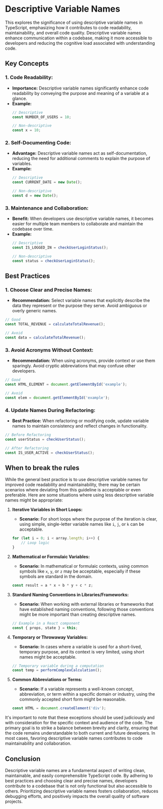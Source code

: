 # Descriptive Variable Names

This explores the significance of using descriptive variable names in TypeScript, emphasizing how it contributes to code readability, maintainability, and overall code quality. Descriptive variable names enhance communication within a codebase, making it more accessible to developers and reducing the cognitive load associated with understanding code.

## Key Concepts

### 1. **Code Readability:**
   - **Importance:** Descriptive variable names significantly enhance code readability by conveying the purpose and meaning of a variable at a glance.
   - **Example:**
     ```typescript
     // Descriptive
     const NUMBER_OF_USERS = 10;

     // Non-descriptive
     const x = 10;
     ```

### 2. **Self-Documenting Code:**
   - **Advantage:** Descriptive variable names act as self-documentation, reducing the need for additional comments to explain the purpose of variables.
   - **Example:**
     ```typescript
     // Descriptive
     const CURRENT_DATE = new Date();

     // Non-descriptive
     const d = new Date();
     ```

### 3. **Maintenance and Collaboration:**
   - **Benefit:** When developers use descriptive variable names, it becomes easier for multiple team members to collaborate and maintain the codebase over time.
   - **Example:**
     ```typescript
     // Descriptive
     const IS_LOGGED_IN = checkUserLoginStatus();

     // Non-descriptive
     const status = checkUserLoginStatus();
     ```

## Best Practices

### 1. **Choose Clear and Precise Names:**
   - **Recommendation:** Select variable names that explicitly describe the data they represent or the purpose they serve. Avoid ambiguous or overly generic names.

   ```typescript
   // Good
   const TOTAL_REVENUE = calculateTotalRevenue();

   // Avoid
   const data = calculateTotalRevenue();
   ```

### 3. **Avoid Acronyms Without Context:**
   - **Recommendation:** When using acronyms, provide context or use them sparingly. Avoid cryptic abbreviations that may confuse other developers.

   ```typescript
   // Good
   const HTML_ELEMENT = document.getElementById('example');

   // Avoid
   const elem = document.getElementById('example');
   ```

### 4. **Update Names During Refactoring:**
   - **Best Practice:** When refactoring or modifying code, update variable names to maintain consistency and reflect changes in functionality.

   ```typescript
   // Before Refactoring
   const userStatus = checkUserStatus();

   // After Refactoring
   const IS_USER_ACTIVE = checkUserStatus();
   ```

## When to break the rules
While the general best practice is to use descriptive variable names for improved code readability and maintainability, there may be certain scenarios where deviating from this guideline is acceptable or even preferable. Here are some situations where using less descriptive variable names might be appropriate:

1. **Iterative Variables in Short Loops:**
   - **Scenario:** For short loops where the purpose of the iteration is clear, using simple, single-letter variable names like `i`, `j`, or `k` can be acceptable.

   ```typescript
   for (let i = 0; i < array.length; i++) {
       // Loop logic
   }
   ```

2. **Mathematical or Formulaic Variables:**
   - **Scenario:** In mathematical or formulaic contexts, using common symbols like `x`, `y`, or `z` may be acceptable, especially if these symbols are standard in the domain.

   ```typescript
   const result = a * x + b * y + c * z;
   ```

3. **Standard Naming Conventions in Libraries/Frameworks:**
   - **Scenario:** When working with external libraries or frameworks that have established naming conventions, following those conventions might be more important than creating descriptive names.

   ```typescript
   // Example in a React component
   const { props, state } = this;
   ```

4. **Temporary or Throwaway Variables:**
   - **Scenario:** In cases where a variable is used for a short-lived, temporary purpose, and its context is very limited, using short names might be acceptable.

   ```typescript
   // Temporary variable during a computation
   const temp = performComplexCalculation();
   ```

5. **Common Abbreviations or Terms:**
   - **Scenario:** If a variable represents a well-known concept, abbreviation, or term within a specific domain or industry, using the commonly accepted short form might be reasonable.

   ```typescript
   const HTML = document.createElement('div');
   ```

It's important to note that these exceptions should be used judiciously and with consideration for the specific context and audience of the code. The primary goal is to strike a balance between brevity and clarity, ensuring that the code remains understandable to both current and future developers. In most cases, favoring descriptive variable names contributes to code maintainability and collaboration.

## Conclusion

Descriptive variable names are a fundamental aspect of writing clean, maintainable, and easily comprehensible TypeScript code. By adhering to best practices and choosing clear and precise names, developers contribute to a codebase that is not only functional but also accessible to others. Prioritizing descriptive variable names fosters collaboration, reduces debugging efforts, and positively impacts the overall quality of software projects.